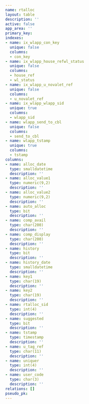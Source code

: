 ```yaml
---
name: rtalloc
layout: table
description: ''
active: false
app_area: ''
primary_key: 
indexes:
- name: ix_wlapp_con_key
  unique: false
  columns:
  - con_key
- name: ix_wlapp_house_refwl_status
  unique: false
  columns:
  - house_ref
  - wl_status
- name: ix_wlapp_u_novalet_ref
  unique: false
  columns:
  - u_novalet_ref
- name: ix_wlapp_wlapp_sid
  unique: true
  columns:
  - wlapp_sid
- name: wlapp_send_to_cbl
  unique: false
  columns:
  - send_to_cbl
- name: wlapp_tstamp
  unique: true
  columns:
  - tstamp
columns:
- name: alloc_date
  type: smalldatetime
  description: ''
- name: alloc_value1
  type: numeric(9,2)
  description: ''
- name: alloc_value2
  type: numeric(9,2)
  description: ''
- name: auto_alloc
  type: bit
  description: ''
- name: comp_avail
  type: char(200)
  description: ''
- name: comp_display
  type: char(200)
  description: ''
- name: history
  type: bit
  description: ''
- name: history_date
  type: smalldatetime
  description: ''
- name: key1
  type: char(19)
  description: ''
- name: key2
  type: char(19)
  description: ''
- name: rtalloc_sid
  type: int(4)
  description: ''
- name: suggested
  type: bit
  description: ''
- name: tstamp
  type: timestamp
  description: ''
- name: u_tag_ref
  type: char(11)
  description: ''
- name: uniquer
  type: int(4)
  description: ''
- name: user_code
  type: char(3)
  description: ''
relations: []
pseudo_pk: 
---
```


